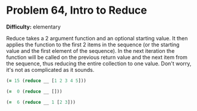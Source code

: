 # Problem 64, Intro to Reduce

**Difficulty:** elementary

Reduce takes a 2 argument function and an optional starting value. It then applies the function to the first 2 items in the sequence (or the starting value and the first element of the sequence). In the next iteration the function will be called on the previous return value and the next item from the sequence, thus reducing the entire collection to one value. Don't worry, it's not as complicated as it sounds.

```clj
(= 15 (reduce __ [1 2 3 4 5]))
```

```clj
(=  0 (reduce __ []))
```

```clj
(=  6 (reduce __ 1 [2 3]))
```
